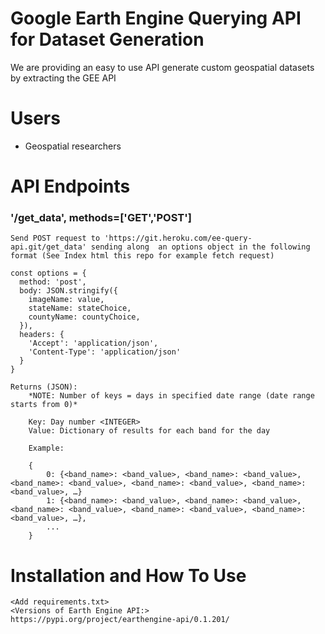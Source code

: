 # Google Earth Engine Querying API for Dataset Generation
We are providing an easy to use API generate custom geospatial datasets by extracting the GEE API  

# Users
* Geospatial researchers

# API Endpoints

### '/get_data', methods=['GET','POST']


    Send POST request to 'https://git.heroku.com/ee-query-api.git/get_data' sending along  an options object in the following format (See Index html this repo for example fetch request)

    const options = {
      method: 'post',
      body: JSON.stringify({
        imageName: value,
        stateName: stateChoice,
        countyName: countyChoice,
      }),
      headers: {
        'Accept': 'application/json',
        'Content-Type': 'application/json'
      }
    }

    Returns (JSON):
        *NOTE: Number of keys = days in specified date range (date range starts from 0)*

        Key: Day number <INTEGER>
        Value: Dictionary of results for each band for the day

        Example:

        {
            0: {<band_name>: <band_value>, <band_name>: <band_value>, <band_name>: <band_value>, <band_name>: <band_value>, <band_name>:<band_value>, …}
            1: {<band_name>: <band_value>, <band_name>: <band_value>, <band_name>: <band_value>, <band_name>: <band_value>, <band_name>: <band_value>, …},
            ...
        }


# Installation and How To Use

    <Add requirements.txt>
    <Versions of Earth Engine API:>
    https://pypi.org/project/earthengine-api/0.1.201/
